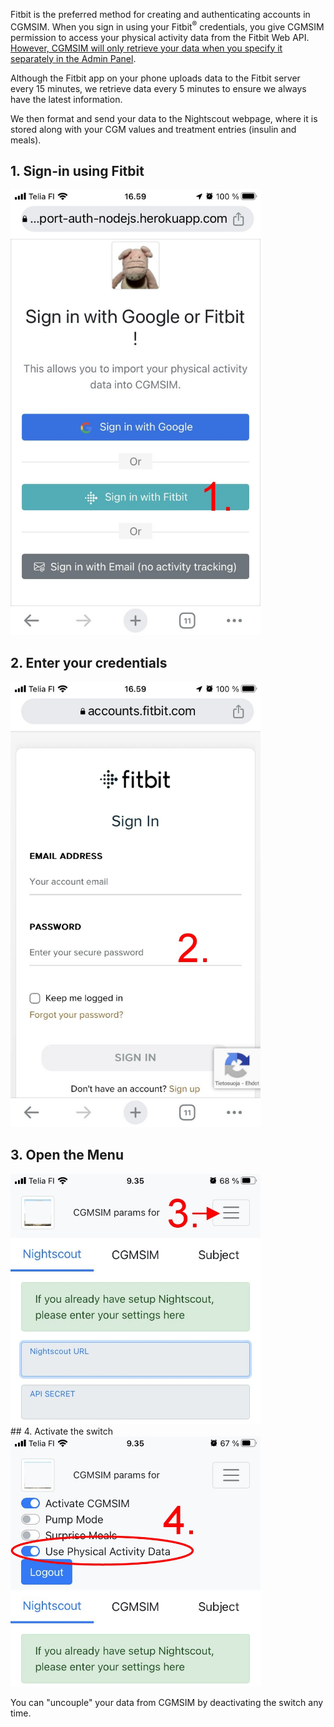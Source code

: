 <!-- <img src="img/works_with_fitbit.png" alt="Works with Fitbit" width="400"/> -->

Fitbit is the preferred method for creating and authenticating accounts in CGMSIM. When you sign in using your Fitbit<sup>®</sup> credentials, you give CGMSIM permission to access your physical activity data from the Fitbit Web API. <u>However, CGMSIM will only retrieve your data when you specify it separately in the Admin Panel</u>.

Although the Fitbit app on your phone uploads data to the Fitbit server every 15 minutes, we retrieve data every 5 minutes to ensure we always have the latest information.

We then format and send your data to the Nightscout webpage, where it is stored along with your CGM values and treatment entries (insulin and meals).


## 1. Sign-in using Fitbit
<img src="../../img/login1.jpg" alt="Login page" width="400" />

<br>

## 2. Enter your credentials
<img src="../../img/login2.jpg" alt="Login page" width="400"/>

<br>

## 3. Open the Menu
<img src="../../img/login3.jpg" alt="Login page" width="400"/>

<br>
## 4. Activate the switch 
<img src="../../img/login4.jpg" alt="Login page" width="400"/>

You can "uncouple" your data from CGMSIM by deactivating the switch any time.
